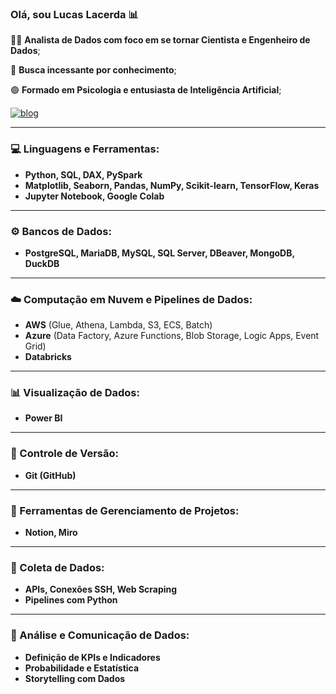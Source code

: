 ### Olá, sou Lucas Lacerda 📊

👨‍💻 **Analista de Dados com foco em se tornar Cientista e Engenheiro de Dados**;

🧠 **Busca incessante por conhecimento**;

🟢 **Formado em Psicologia e entusiasta de Inteligência Artificial**;

[![blog](https://img.shields.io/badge/LinkedIn-0077B5?style=for-the-badge&logo=linkedin&logoColor=white)](https://www.linkedin.com/in/lucasanalistadados/)

---

### 💻 Linguagens e Ferramentas:

- **Python, SQL, DAX, PySpark**
- **Matplotlib, Seaborn, Pandas, NumPy, Scikit-learn, TensorFlow, Keras**
- **Jupyter Notebook, Google Colab**

---

### ⚙️ Bancos de Dados:

- **PostgreSQL, MariaDB, MySQL, SQL Server, DBeaver, MongoDB, DuckDB**

---

### ☁️ Computação em Nuvem e Pipelines de Dados:

- **AWS** (Glue, Athena, Lambda, S3, ECS, Batch)
- **Azure** (Data Factory, Azure Functions, Blob Storage, Logic Apps, Event Grid)
- **Databricks**

---

### 📊 Visualização de Dados:

- **Power BI**

---

### 🔄 Controle de Versão:

- **Git (GitHub)**

---

### 🔨 Ferramentas de Gerenciamento de Projetos:

- **Notion, Miro**

---

### 🏫 Coleta de Dados:

- **APIs, Conexões SSH, Web Scraping**
- **Pipelines com Python**
  
---

### 🎲 Análise e Comunicação de Dados:

- **Definição de KPIs e Indicadores**
- **Probabilidade e Estatística**
- **Storytelling com Dados**
